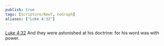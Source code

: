 ```yaml
---
publish: true
tags: [Scripture/NewT, noGraph]
aliases: ["Luke 4:32"]
---
```

[Luke 4:32](https://churchofjesuschrist.org/study/scriptures/nt/luke/4?lang=eng&id=p32#p32) And they were astonished at his doctrine: for his word was with power.
